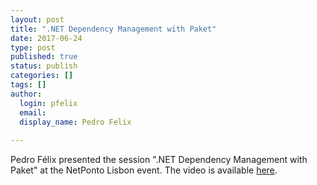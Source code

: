 ```yaml
---
layout: post
title: ".NET Dependency Management with Paket"
date: 2017-06-24
type: post
published: true
status: publish
categories: []
tags: []
author:
  login: pfelix
  email: 
  display_name: Pedro Felix
  
---
```


Pedro Félix presented the session ".NET Dependency Management with Paket" at the NetPonto Lisbon event.
The video is available [here](https://www.youtube.com/watch?v=YGCBaAM7Fas).
